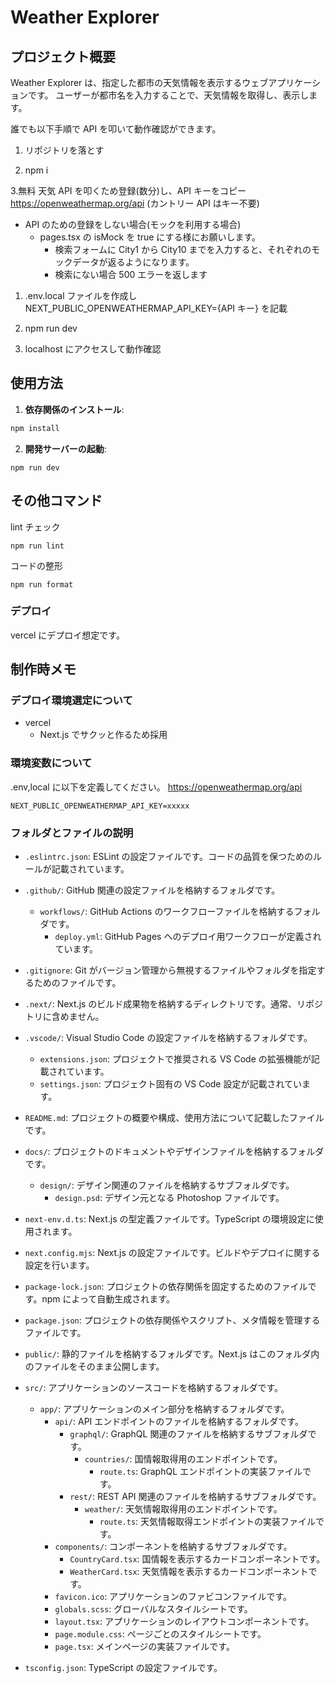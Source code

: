# Weather Explorer

## プロジェクト概要

Weather Explorer は、指定した都市の天気情報を表示するウェブアプリケーションです。
ユーザーが都市名を入力することで、天気情報を取得し、表示します。

誰でも以下手順で API を叩いて動作確認ができます。

1.  リポジトリを落とす

2.  npm i

3.無料 天気 API を叩くため登録(数分)し、API キーをコピー
https://openweathermap.org/api
(カントリー API はキー不要)

- API のための登録をしない場合(モックを利用する場合)
  - pages.tsx の isMock を true にする様にお願いします。
    - 検索フォームに City1 から City10 までを入力すると、それぞれのモックデータが返るようになります。
    - 検索にない場合 500 エラーを返します

1.  .env.local ファイルを作成し
    NEXT_PUBLIC_OPENWEATHERMAP_API_KEY={API キー}
    を記載

2.  npm run dev

3.  localhost にアクセスして動作確認

## 使用方法

1. **依存関係のインストール**:

```sh
npm install
```

2. **開発サーバーの起動**:

```
npm run dev
```

## その他コマンド

lint チェック

```
npm run lint
```

コードの整形

```
npm run format
```

### デプロイ

vercel にデプロイ想定です。

## 制作時メモ

### デプロイ環境選定について

- vercel
  - Next.js でサクッと作るため採用

### 環境変数について

.env,local に以下を定義してください。
https://openweathermap.org/api

```
NEXT_PUBLIC_OPENWEATHERMAP_API_KEY=xxxxx
```

### フォルダとファイルの説明

- `.eslintrc.json`: ESLint の設定ファイルです。コードの品質を保つためのルールが記載されています。

- `.github/`: GitHub 関連の設定ファイルを格納するフォルダです。

  - `workflows/`: GitHub Actions のワークフローファイルを格納するフォルダです。
    - `deploy.yml`: GitHub Pages へのデプロイ用ワークフローが定義されています。

- `.gitignore`: Git がバージョン管理から無視するファイルやフォルダを指定するためのファイルです。

- `.next/`: Next.js のビルド成果物を格納するディレクトリです。通常、リポジトリに含めません。

- `.vscode/`: Visual Studio Code の設定ファイルを格納するフォルダです。

  - `extensions.json`: プロジェクトで推奨される VS Code の拡張機能が記載されています。
  - `settings.json`: プロジェクト固有の VS Code 設定が記載されています。

- `README.md`: プロジェクトの概要や構成、使用方法について記載したファイルです。

- `docs/`: プロジェクトのドキュメントやデザインファイルを格納するフォルダです。

  - `design/`: デザイン関連のファイルを格納するサブフォルダです。
    - `design.psd`: デザイン元となる Photoshop ファイルです。

- `next-env.d.ts`: Next.js の型定義ファイルです。TypeScript の環境設定に使用されます。

- `next.config.mjs`: Next.js の設定ファイルです。ビルドやデプロイに関する設定を行います。

- `package-lock.json`: プロジェクトの依存関係を固定するためのファイルです。npm によって自動生成されます。

- `package.json`: プロジェクトの依存関係やスクリプト、メタ情報を管理するファイルです。

- `public/`: 静的ファイルを格納するフォルダです。Next.js はこのフォルダ内のファイルをそのまま公開します。

- `src/`: アプリケーションのソースコードを格納するフォルダです。

  - `app/`: アプリケーションのメイン部分を格納するフォルダです。
    - `api/`: API エンドポイントのファイルを格納するフォルダです。
      - `graphql/`: GraphQL 関連のファイルを格納するサブフォルダです。
        - `countries/`: 国情報取得用のエンドポイントです。
          - `route.ts`: GraphQL エンドポイントの実装ファイルです。
      - `rest/`: REST API 関連のファイルを格納するサブフォルダです。
        - `weather/`: 天気情報取得用のエンドポイントです。
          - `route.ts`: 天気情報取得エンドポイントの実装ファイルです。
    - `components/`: コンポーネントを格納するサブフォルダです。
      - `CountryCard.tsx`: 国情報を表示するカードコンポーネントです。
      - `WeatherCard.tsx`: 天気情報を表示するカードコンポーネントです。
    - `favicon.ico`: アプリケーションのファビコンファイルです。
    - `globals.scss`: グローバルなスタイルシートです。
    - `layout.tsx`: アプリケーションのレイアウトコンポーネントです。
    - `page.module.css`: ページごとのスタイルシートです。
    - `page.tsx`: メインページの実装ファイルです。

- `tsconfig.json`: TypeScript の設定ファイルです。
